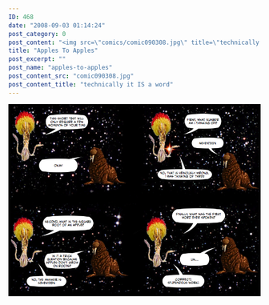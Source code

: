 ```yaml
---
ID: 468
date: "2008-09-03 01:14:24"
post_category: 0
post_content: "<img src=\"comics/comic090308.jpg\" title=\"technically it IS a word\" />"
title: "Apples To Apples"
post_excerpt: ""
post_name: "apples-to-apples"
post_content_src: "comic090308.jpg"
post_content_title: "technically it IS a word"
---
```



[![technically it IS a word](/comics-hi-res/comic090308.jpg)](/comics-hi-res/comic090308.jpg "technically it IS a word")

